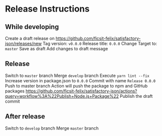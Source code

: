 # Release Instructions

## While developing
Create a draft release on https://github.com/ficsit-felix/satisfactory-json/releases/new
Tag version: `v0.0.0`
Release title: `0.0.0`
Change Target to: `master`
Save as draft
Add changes to draft message

## Release
Switch to `master` branch
Merge `develop` branch
Execute `yarn lint --fix`
Increase version in package.json to `0.0.0`
Commit with name `Release 0.0.0`
Push to master branch
Action will push the package to npm and GitHub packages https://github.com/ficsit-felix/satisfactory-json/actions?query=workflow%3A%22Publish+Node.js+Package%22
Publish the draft commit

## After release
Switch to `develop` branch
Merge `master` branch